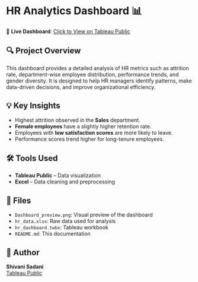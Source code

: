 # HR Analytics Dashboard 📊

📍 **Live Dashboard**: [Click to View on Tableau Public](https://public.tableau.com/app/profile/shivani.sadani/viz/HRANALYTICSDASHBAORD_17511687355590/HRANALYTICSDASHBOARD)

## 🔍 Project Overview
This dashboard provides a detailed analysis of HR metrics such as attrition rate, department-wise employee distribution, performance trends, and gender diversity. It is designed to help HR managers identify patterns, make data-driven decisions, and improve organizational efficiency.

## 💡 Key Insights
- Highest attrition observed in the **Sales** department.
- **Female employees** have a slightly higher retention rate.
- Employees with **low satisfaction scores** are more likely to leave.
- Performance scores trend higher for long-tenure employees.

## 🛠️ Tools Used
- **Tableau Public** – Data visualization
- **Excel** – Data cleaning and preprocessing

## 📁 Files
- `Dashboard_preview.png`: Visual preview of the dashboard
- `hr_data.xlsx`: Raw data used for analysis
- `hr_dashboard.twbx`: Tableau workbook
- `README.md`: This documentation

## 📌 Author
**Shivani Sadani**  
[Tableau Public](https://public.tableau.com/app/profile/shivani.sadani)

